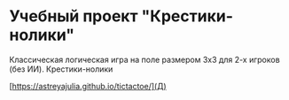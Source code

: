 # Учебный проект "Крестики-нолики"

Классическая логическая игра на поле размером 3х3 для 2-х игроков (без ИИ). Крестики-нолики

[https://astreyajulia.github.io/tictactoe/](Д)
